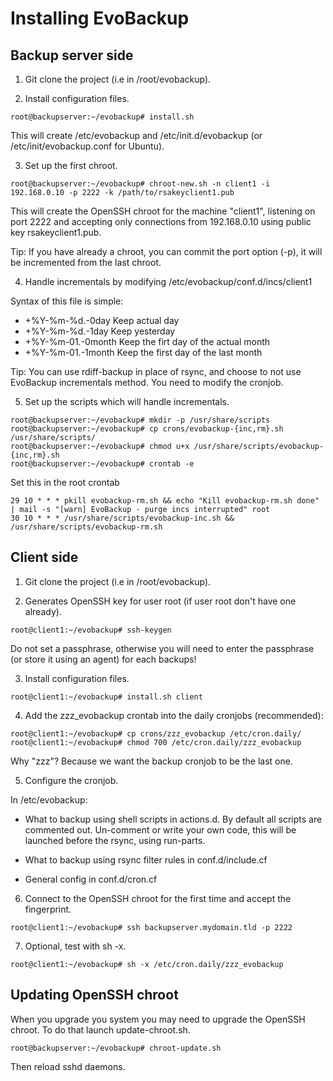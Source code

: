 Installing EvoBackup
====================

Backup server side
------------------

1) Git clone the project (i.e in /root/evobackup).

2) Install configuration files.

```
root@backupserver:~/evobackup# install.sh
```

This will create /etc/evobackup and /etc/init.d/evobackup (or
/etc/init/evobackup.conf for Ubuntu).

3) Set up the first chroot.

```
root@backupserver:~/evobackup# chroot-new.sh -n client1 -i 192.168.0.10 -p 2222 -k /path/to/rsakeyclient1.pub
```

This will create the OpenSSH chroot for the machine "client1", listening on
port 2222 and accepting only connections from 192.168.0.10 using public key
rsakeyclient1.pub.

Tip: If you have already a chroot, you can commit the port option (-p), it
will be incremented from the last chroot.

4) Handle incrementals by modifying /etc/evobackup/conf.d/incs/client1

Syntax of this file is simple:

* +%Y-%m-%d.-0day Keep actual day
* +%Y-%m-%d.-1day Keep yesterday
* +%Y-%m-01.-0month Keep the firt day of the actual month
* +%Y-%m-01.-1month Keep the first day of the last month

Tip: You can use rdiff-backup in place of rsync, and choose to not use
EvoBackup incrementals method. You need to modify the cronjob.

5) Set up the scripts which will handle incrementals.

```
root@backupserver:~/evobackup# mkdir -p /usr/share/scripts
root@backupserver:~/evobackup# cp crons/evobackup-{inc,rm}.sh /usr/share/scripts/
root@backupserver:~/evobackup# chmod u+x /usr/share/scripts/evobackup-{inc,rm}.sh
root@backupserver:~/evobackup# crontab -e
```

Set this in the root crontab

```
29 10 * * * pkill evobackup-rm.sh && echo "Kill evobackup-rm.sh done" | mail -s "[warn] EvoBackup - purge incs interrupted" root
30 10 * * * /usr/share/scripts/evobackup-inc.sh && /usr/share/scripts/evobackup-rm.sh
````

Client side
-----------

1) Git clone the project (i.e in /root/evobackup).

2) Generates OpenSSH key for user root (if user root don't have one already).

```
root@client1:~/evobackup# ssh-keygen
```

Do not set a passphrase, otherwise you will need to enter the passphrase (or
store it using an agent) for each backups!

3) Install configuration files.

```
root@client1:~/evobackup# install.sh client
```

4) Add the zzz_evobackup crontab into the daily cronjobs (recommended):

```
root@client1:~/evobackup# cp crons/zzz_evobackup /etc/cron.daily/
root@client1:~/evobackup# chmod 700 /etc/cron.daily/zzz_evobackup
```

Why "zzz"? Because we want the backup cronjob to be the last one.

5) Configure the cronjob.

In /etc/evobackup:

* What to backup using shell scripts in actions.d. By default all scripts are
  commented out. Un-comment or write your own code, this will be launched
  before the rsync, using run-parts.

* What to backup using rsync filter rules in conf.d/include.cf
* General config in conf.d/cron.cf

6) Connect to the OpenSSH chroot for the first time and accept the fingerprint.

```
root@client1:~/evobackup# ssh backupserver.mydomain.tld -p 2222
```

7) Optional, test with sh -x.

```
root@client1:~/evobackup# sh -x /etc/cron.daily/zzz_evobackup
```

Updating OpenSSH chroot
-----------------------

When you upgrade you system you may need to upgrade the OpenSSH chroot. To do
that launch update-chroot.sh.

```
root@backupserver:~/evobackup# chroot-update.sh
```

Then reload sshd daemons.